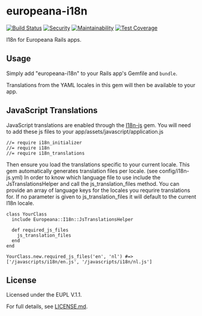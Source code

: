 # europeana-i18n

[![Build Status](https://travis-ci.org/europeana/europeana-i18n-ruby.svg?branch=develop)](https://travis-ci.org/europeana/europeana-i18n-ruby) [![Security](https://hakiri.io/github/europeana/europeana-i18n-ruby/develop.svg)](https://hakiri.io/github/europeana/europeana-i18n-ruby/develop) [![Maintainability](https://api.codeclimate.com/v1/badges/595f677209e9fc811622/maintainability)](https://codeclimate.com/github/europeana/europeana-i18n-ruby/maintainability) [![Test Coverage](https://api.codeclimate.com/v1/badges/595f677209e9fc811622/test_coverage)](https://codeclimate.com/github/europeana/europeana-i18n-ruby/test_coverage)

I18n for Europeana Rails apps.

## Usage

Simply add "europeana-i18n" to your Rails app's Gemfile and `bundle`.

Translations from the YAML locales in this gem will then be available to your
app.

## JavaScript Translations

JavaScript translations are enabled through the [I18n-js](https://github.com/fnando/i18n-js) gem. 
You will need to add these js files to your app/assets/javascript/application.js

```
//= require i18n_initializer
//= require i18n
//= require i18n_translations
```

Then ensure you load the translations specific to your current locale.
This gem automatically generates translation files per locale. (see config/i18n-js.yml)
In order to know which language file to use include the JsTranslationsHelper and call the js_translation_files method.
You can provide an array of language keys for the locales you requrire translations for.
If no parameter is given to js_translation_files it will default to the current I18n locale.

```
class YourClass
  include Europeana::I18n::JsTranslationsHelper
  
  def required_js_files
    js_translation_files
  end
end

YourClass.new.required_js_files('en', 'nl') #=> ['/javascripts/i18n/en.js', '/javascripts/i18n/nl.js']
```

## License

Licensed under the EUPL V.1.1.

For full details, see [LICENSE.md](LICENSE.md).

